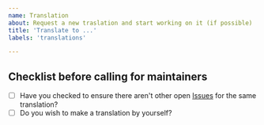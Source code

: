 ```yaml
---
name: Translation
about: Request a new traslation and start working on it (if possible)
title: 'Translate to ...'
labels: 'translations'

---
```


<!--Hi, thanks for suggesting a new translation. We appreciate that.-->
## Checklist before calling for maintainers

* [ ] Have you checked to ensure there aren't other open [Issues](../issues) for the same translation?
* [ ] Do you wish to make a translation by yourself?

